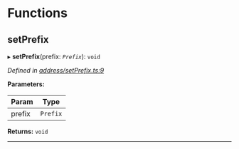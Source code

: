 

# Functions

<a id="setprefix"></a>

##  setPrefix

▸ **setPrefix**(prefix: *`Prefix`*): `void`

*Defined in [address/setPrefix.ts:9](https://github.com/polkadot-js/common/blob/7153110/packages/keyring/src/address/setPrefix.ts#L9)*

**Parameters:**

| Param | Type |
| ------ | ------ |
| prefix | `Prefix` |

**Returns:** `void`

___

